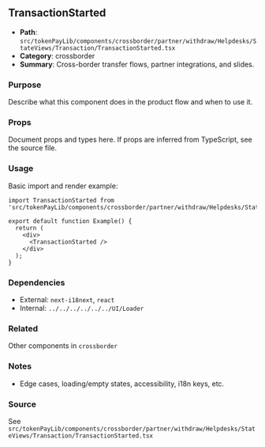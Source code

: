 ## TransactionStarted

- **Path**: `src/tokenPayLib/components/crossborder/partner/withdraw/Helpdesks/StateViews/Transaction/TransactionStarted.tsx`
- **Category**: crossborder
- **Summary**: Cross-border transfer flows, partner integrations, and slides.

### Purpose
Describe what this component does in the product flow and when to use it.

### Props
Document props and types here. If props are inferred from TypeScript, see the source file.

### Usage
Basic import and render example:


```tsx
import TransactionStarted from 'src/tokenPayLib/components/crossborder/partner/withdraw/Helpdesks/StateViews/Transaction/TransactionStarted';

export default function Example() {
  return (
    <div>
      <TransactionStarted />
    </div>
  );
}

```

### Dependencies
- External: `next-i18next`, `react`
- Internal: `../../../../../../UI/Loader`

### Related
Other components in `crossborder`

### Notes
- Edge cases, loading/empty states, accessibility, i18n keys, etc.

### Source
See `src/tokenPayLib/components/crossborder/partner/withdraw/Helpdesks/StateViews/Transaction/TransactionStarted.tsx`
